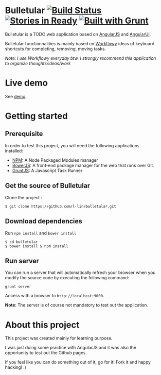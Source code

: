 # Bulletular [![Build Status](https://travis-ci.org/l-lin/bulletular.png?branch=master)](https://travis-ci.org/l-lin/bulletular) [![Stories in Ready](https://badge.waffle.io/l-lin/bulletular.png?label=ready)](https://waffle.io/l-lin/bulletular) [![Built with Grunt](https://cdn.gruntjs.com/builtwith.png)](http://gruntjs.com/)

Bulletular is a TODO web application based on [AngularJS](http://angularjs.org/) and [AngularUI](http://angular-ui.github.io/).

Bulletular functionnalities is mainly based on [Workflowy](https://workflowy.com/) ideas of keyboard shortcuts for completing, removing, moving tasks. 

*Note: I use Workflowy everyday btw. I strongly recommend this application to organize thoughts/ideas/work*

# Live demo

See [demo](http://l-lin.github.io/bulletular/).

# Getting started

## Prerequisite

In order to test this project, you will need the following applications installed:

* [NPM](https://npmjs.org/):	A Node Packaged Modules manager
* [BowerJS](https://github.com/bower/bower): A front-end package manager for the web that runs over Git.
* [GruntJS](http://gruntjs.com/): A Javascript Task Runner

## Get the source of Bulletular

Clone the project :

```
$ git clone https://github.com/l-lin/bulletular.git
```

## Download dependencies

Run `npm install` and `bower install`

```
$ cd bulletular
$ bower install & npm install
```

## Run server

You can run a server that will automatically refresh your browser when you modify the source code by executing the following command:

```
grunt server
```

Access with a browser to `http://localhost:9000`.

**Note:** The server is of course not mandatory to test out the application.


# About this project

This project was created mainly for learning purpose.

I was just doing some practice with AngularJS and it was also the opportunity to test out the Github pages.

If you feel like you can do something out of it, go for it! Fork it and happy hacking! :)
